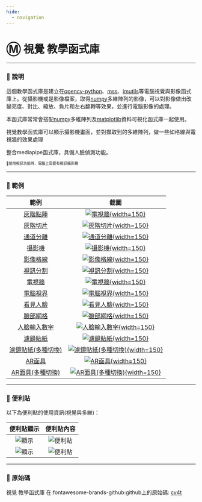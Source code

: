 ```yaml
---
hide:
  - navigation
---
```


# Ⓜ️ 視覺 教學函式庫

---------------

### 📗 說明

這個教學函式庫是建立在[opencv-python](https://pypi.org/project/opencv-python/)、[mss](https://python-mss.readthedocs.io/)、[imutils](https://github.com/PyImageSearch/imutils)等電腦視覺與影像函式庫上。從攝影機或是影像檔案，取得[numpy](https://numpy.org/)多維陣列的影像，可以對影像做出改變亮度、對比、縮放、負片和左右翻轉等效果，並進行電腦影像的處理。

本函式庫常常會搭配[numpy](https://numpy.org/)多維陣列及[matplotlib](https://matplotlib.org/)資料可視化函式庫一起使用。

視覺教學函式庫可以顯示攝影機畫面，並對擷取到的多維陣列，做一些如格線與電視牆的效果處理

整合mediapipe函式庫，具備人臉偵測功能。

<sup><sub>💬使用視訊功能時，電腦上需要有視訊攝影機</sub></sup>


---------------



### 📘 範例


| 範例                             | 截圖                                                              |
| :-----------:                    | :------------------------------------:                            |
| [灰階點陣](grayscale_pixel.md)          | [![電視牆](grayscale_pixel.jpg){width=150}](grayscale_pixel.md)           |
| [灰階切片](grayscale_slice.md)          | [![灰階切片](grayscale_slice.jpg){width=150}](grayscale_slice.md)           |
| [通道分離](channel_split.md)          | [![通道分離](channel_split.jpg){width=150}](channel_split.md)           |
| [攝影機](camera.md)          | [![攝影機](camera.jpg){width=150}](camera.md)           |
| [影像格線](camera_slice.md)          | [![影像格線](camera_slice.jpg){width=150}](camera_slice.md)           |
| [視訊分割](video_split.md)          | [![視訊分割](video_split.jpg){width=150}](video_split.md)           |
| [電視牆](camera_tile.md)          | [![電視牆](camera_tile.jpg){width=150}](camera_tile.md)           |
| [電腦視界](computer_vision.md)          | [![電腦視界](computer_vision.jpg){width=150}](computer_vision.md)           |
| [看見人臉](face_detection.md)          | [![看見人臉](face_detection.jpg){width=150}](face_detection.md)           |
| [臉部網格](face_mesh.md)          | [![臉部網格](face_mesh.jpg){width=150}](face_mesh.md)           |
| [人臉輸入數字](face_input_number.md)          | [![人臉輸入數字](face_input_number.jpg){width=150}](face_input_number.md)           |
| [濾鏡貼紙](filter_sticker.md)          | [![濾鏡貼紙](filter_sticker.jpg){width=150}](filter_sticker.md)           |
| [濾鏡貼紙(多種切換)](filter_sticker_switch.md)          | [![濾鏡貼紙(多種切換)](filter_sticker_switch.jpg){width=150}](filter_sticker_switch.md)           |
| [AR面具](ar_mask.md)          | [![AR面具](ar_mask.jpg){width=150}](ar_mask.md)           |
| [AR面具(多種切換)](ar_mask_switch.md)          | [![AR面具(多種切換)](ar_mask_switch.jpg){width=150}](ar_mask_switch.md)           |

---------------

### 📕 便利貼

以下為便利貼的使用資訊(視覺與多維)：

| 便利貼顯示                           | 便利貼內容                                                              |
| :-----------:                    | :------------------------------------:                            |
| ![顯示](cv4t_display_postit.jpg)    | ![便利貼](cv4t_postit.jpg)    |
| ![顯示](numpy_display_postit.jpg)    | ![便利貼](numpy_postit.jpg)    |


---------------

### 📙 原始碼

視覺 教學函式庫 在:fontawesome-brands-github:github上的原始碼: [cv4t](https://github.com/beardad1975/cv4t)


